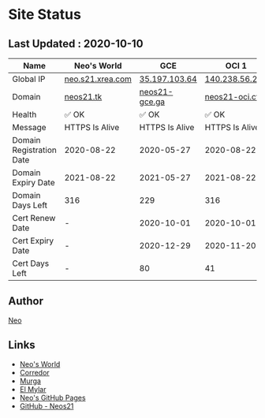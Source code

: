 # Site Status


## Last Updated : 2020-10-10

| Name | Neo's World | GCE | OCI 1 | OCI 2 |
|------|---|---|---|---|
| Global IP                | [neo.s21.xrea.com](http://neo.s21.xrea.com/) | [35.197.103.64](http://35.197.103.64/) | [140.238.56.203](http://140.238.56.203/) | [158.101.130.242](http://158.101.130.242/) |
| Domain                   | [neos21.tk](http://neos21.tk/) | [neos21-gce.ga](http://neos21-gce.ga/) | [neos21-oci.cf](http://neos21-oci.cf/) | [neos21-oci.ml](http://neos21-oci.ml/) |
| Health                   | ✅ OK | ✅ OK | ✅ OK | ✅ OK |
| Message                  | HTTPS Is Alive | HTTPS Is Alive | HTTPS Is Alive | HTTPS Is Alive |
| Domain Registration Date | 2020-08-22 | 2020-05-27 | 2020-08-22 | 2020-08-22 |
| Domain Expiry Date       | 2021-08-22 | 2021-05-27 | 2021-08-22 | 2021-08-22 |
| Domain Days Left         | 316 | 229 | 316 | 316 |
| Cert Renew Date          | - | 2020-10-01 | 2020-10-01 | 2020-10-01 |
| Cert Expiry Date         | - | 2020-12-29 | 2020-11-20 | 2020-11-20 |
| Cert Days Left           | - | 80 | 41 | 41 |


## Author

[Neo](http://neo.s21.xrea.com/)


## Links

- [Neo's World](http://neo.s21.xrea.com/)
- [Corredor](https://neos21.hatenablog.com/)
- [Murga](https://neos21.hatenablog.jp/)
- [El Mylar](https://neos21.hateblo.jp/)
- [Neo's GitHub Pages](https://neos21.github.io/)
- [GitHub - Neos21](https://github.com/Neos21/)

